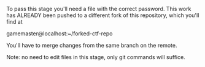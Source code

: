 To pass this stage you'll need a file with the correct password. This work has ALREADY been pushed to a different fork of this repository, which you'll find at 

gamemaster@localhost:~/forked-ctf-repo

You'll have to merge changes from the same branch on the remote.

Note: no need to edit files in this stage, only git commands will suffice.

